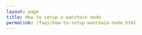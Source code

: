 ```yaml
---
layout: page
title: How to setup a wanchain node
permalink: /faqs/how-to-setup-wanchain-node.html
---
```

